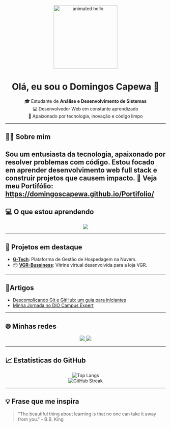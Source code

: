 <div align="center">
  <img src="https://github.com/Anmol-Baranwal/Cool-GIFs-For-GitHub/assets/74038190/9be4d344-6782-461a-b5a6-32a07bf7b34e" width="200" alt="animated hello">
</div>

<h1 align="center">Olá, eu sou o Domingos Capewa 👋</h1>

<p align="center">
  🎓 Estudante de <strong>Análise e Desenvolvimento de Sistemas</strong> <br>
  💻 Desenvolvedor Web em constante aprendizado <br>
  🚀 Apaixonado por tecnologia, inovação e código limpo
</p>

---

## 🙋‍♂️ Sobre mim

Sou um entusiasta da tecnologia, apaixonado por resolver problemas com código. Estou focado em aprender desenvolvimento web full stack e construir projetos que causem impacto. 🚀
Veja meu Portifólio: https://domingoscapewa.github.io/Portifolio/
---

## 💻 O que estou aprendendo

<p align="center">
  <a href="https://skillicons.dev">
    <img src="https://skillicons.dev/icons?i=cs,js,html,css,angular,ts,dotnet,php,react" />
  </a>
</p>

---

## 🔧 Projetos em destaque

- [**G-Tech**](https://github.com/DomingosCapewa/G-Tech): Plataforma de Gestão de Hospedagem na Nuvem. 
- 📦 [**VGR-Bussiness**](https://github.com/DomingosCapewa/VGR): Vitrine virtual desenvolvida para a loja VGR.

---

## 📜Artigos

- [Descomplicando Git e GitHub: um guia para iniciantes](https://www.dio.me/articles/descomplicando-git-e-github-um-guia-para-iniciantes-ff1de8f6877b)
- [Minha Jornada no DIO Campus Expert](https://www.dio.me/articles/minha-jornada-no-dio-campus-expert-5f19e883d3bd)

---

## 🌐 Minhas redes

<p align="center">
  <a href="https://www.instagram.com/domingoscapewa/">
    <img src="https://img.shields.io/badge/Instagram-%23E4405F.svg?logo=Instagram&logoColor=white" />
  </a>
  <a href="https://www.linkedin.com/in/domingos-c-ti">
    <img src="https://img.shields.io/badge/LinkedIn-%230077B5.svg?logo=linkedin&logoColor=white" />
  </a>
</p>

---

## 📈 Estatísticas do GitHub

<p align="center">
<!--   <img src="https://github-readme-stats.vercel.app/api?username=DomingosCapewa&show_icons=true&theme=radical" alt="GitHub Stats"/> -->
  <img src="https://github-readme-stats.vercel.app/api/top-langs/?username=DomingosCapewa&layout=compact&theme=radical" alt="Top Langs"/>
  <br>
  <img src="https://github-readme-streak-stats.herokuapp.com/?user=DomingosCapewa&theme=radical&hide_border=false" alt="GitHub Streak"/>
</p>

---

## 💡 Frase que me inspira

> "The beautiful thing about learning is that no one can take it away from you." - B.B. King
